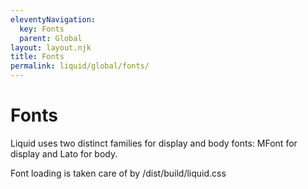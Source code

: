 ```yaml
---
eleventyNavigation:
  key: Fonts
  parent: Global
layout: layout.njk
title: Fonts
permalink: liquid/global/fonts/
---
```


# Fonts

Liquid uses two distinct families for display and body fonts: MFont for display and Lato for body.

Font loading is taken care of by /dist/build/liquid.css
